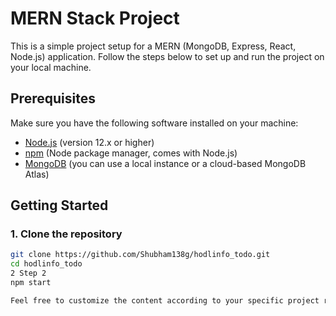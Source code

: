 # MERN Stack Project

This is a simple project setup for a MERN (MongoDB, Express, React, Node.js) application. Follow the steps below to set up and run the project on your local machine.

## Prerequisites

Make sure you have the following software installed on your machine:

- [Node.js](https://nodejs.org/) (version 12.x or higher)
- [npm](https://www.npmjs.com/) (Node package manager, comes with Node.js)
- [MongoDB](https://www.mongodb.com/) (you can use a local instance or a cloud-based MongoDB Atlas)

## Getting Started

### 1. Clone the repository

```bash
git clone https://github.com/Shubham138g/hodlinfo_todo.git
cd hodlinfo_todo
2 Step 2
npm start

Feel free to customize the content according to your specific project requirements and configurations.
